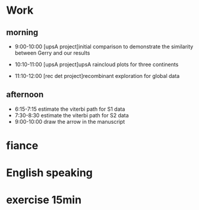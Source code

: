 # Work
## morning 

- 9:00-10:00 [upsA project]initial comparison to demonstrate the similarity between Gerry and our results
- 10:10-11:00 [upsA project]upsA raincloud plots for three continents

- 11:10-12:00 [rec det project]recombinant exploration for global data

## afternoon
- 6:15-7:15 estimate the viterbi path for S1 data
- 7:30-8:30 estimate the viterbi path for S2 data
- 9:00-10:00 draw the arrow in the manuscript


# fiance
# English speaking
# exercise 15min





